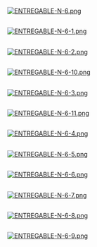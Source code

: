 [![ENTREGABLE-N-6.png](https://i.postimg.cc/L6rgtMWW/ENTREGABLE-N-6.png)](https://postimg.cc/Whw4VxTm)
##

[![ENTREGABLE-N-6-1.png](https://i.postimg.cc/cJcKGtJq/ENTREGABLE-N-6-1.png)](https://postimg.cc/DW8fqZs5)
##

[![ENTREGABLE-N-6-2.png](https://i.postimg.cc/C1LRhMZR/ENTREGABLE-N-6-2.png)](https://postimg.cc/8F9pwSmG)
##

[![ENTREGABLE-N-6-10.png](https://i.postimg.cc/C1hp9zRQ/ENTREGABLE-N-6-10.png)](https://postimg.cc/3ycqvrCX)
##
[![ENTREGABLE-N-6-3.png](https://i.postimg.cc/ZnXnxrwN/ENTREGABLE-N-6-3.png)](https://postimg.cc/D4d72bkf)
##

[![ENTREGABLE-N-6-11.png](https://i.postimg.cc/2yLctD7t/ENTREGABLE-N-6-11.png)](https://postimg.cc/CnYsZ9tC)
##

[![ENTREGABLE-N-6-4.png](https://i.postimg.cc/cLSwqScn/ENTREGABLE-N-6-4.png)](https://postimg.cc/crFrYP2x)
##


[![ENTREGABLE-N-6-5.png](https://i.postimg.cc/BnBD4Vhw/ENTREGABLE-N-6-5.png)](https://postimg.cc/Wdtt7XcM)
##
[![ENTREGABLE-N-6-6.png](https://i.postimg.cc/7LPz6ndP/ENTREGABLE-N-6-6.png)](https://postimg.cc/ZWgnspJX)
##

[![ENTREGABLE-N-6-7.png](https://i.postimg.cc/SKZMzzb6/ENTREGABLE-N-6-7.png)](https://postimg.cc/sBhXkxXx)
##

[![ENTREGABLE-N-6-8.png](https://i.postimg.cc/xdS2ysnY/ENTREGABLE-N-6-8.png)](https://postimg.cc/hXM6K1X3)
##

[![ENTREGABLE-N-6-9.png](https://i.postimg.cc/d0mKW8VC/ENTREGABLE-N-6-9.png)](https://postimg.cc/3yR6N0pr)

